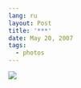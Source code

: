 ```yaml
---
lang: ru
layout: Post
title: '***'
date: May 20, 2007
tags:
  - photos
---
```


![](/images/blog/Sapegin-Artem-20D-2007-05-19-338-3838.jpg)
